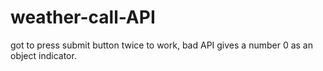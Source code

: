 # weather-call-API

got to press submit button twice to work, bad API gives a number 0 as an object indicator.